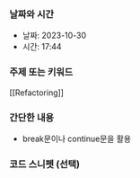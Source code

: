 ### 날짜와 시간

- 날짜: 2023-10-30
- 시간: 17:44

### 주제 또는 키워드
[[Refactoring]]

### 간단한 내용
- break문이나 continue문을 활용

### 코드 스니펫 (선택)

```typescript
```
